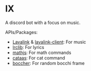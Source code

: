# IX 
A discord bot with a focus on music.

APIs/Packages:
- [Lavalink](https://github.com/lavalink-devs/Lavalink) & [lavalink-client](https://github.com/Tomato6966/lavalink-client/tree/main): For music
- [lrclib](https://lrclib.net): For lyrics
- [mathjs](https://github.com/josdejong/mathjs): For math commands
- [cataas](https://cataas.com/): For cat command
- [boccher](https://boccher.pixelboom.dev/): For random bocchi frame